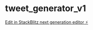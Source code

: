 # tweet_generator_v1

[Edit in StackBlitz next generation editor ⚡️](https://stackblitz.com/~/github.com/micEngineer/tweet_generator_v1)